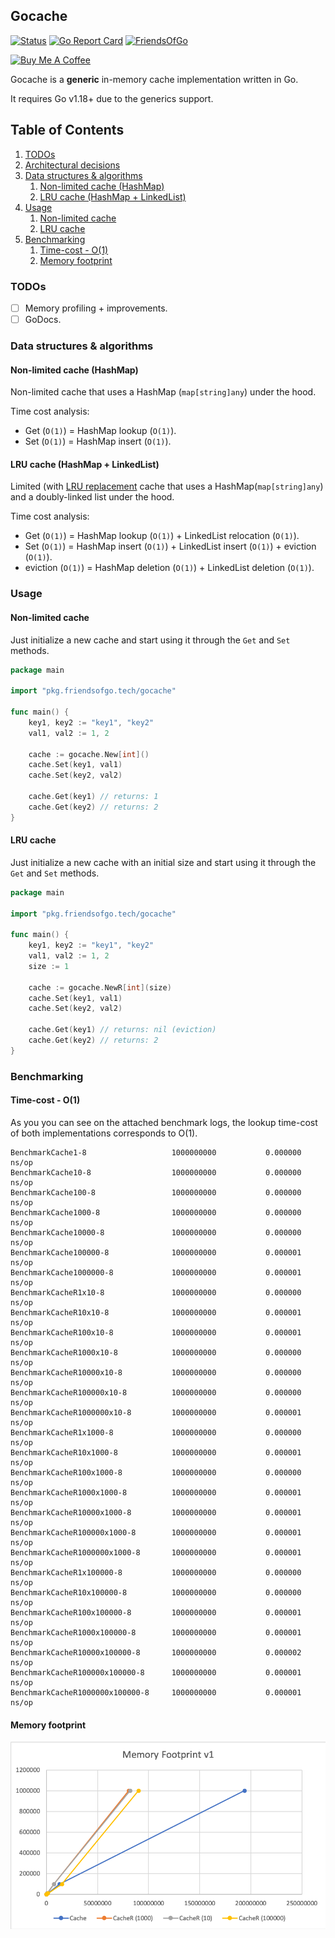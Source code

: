 ## Gocache

[![Status](https://github.com/friendsofgo/gocache/workflows/Build/badge.svg?branch=main&event=push)](https://github.com/friendsofgo/gocache/actions)
[![Go Report Card](https://goreportcard.com/badge/github.com/friendsofgo/gocache)](https://goreportcard.com/report/github.com/friendsofgo/gocache)
[![FriendsOfGo](https://img.shields.io/badge/powered%20by-Friends%20of%20Go-73D7E2.svg)](https://friendsofgo.tech)

<p>
<a href="https://www.buymeacoffee.com/friendsofgo" target="_blank"><img src="https://www.buymeacoffee.com/assets/img/custom_images/orange_img.png" alt="Buy Me A Coffee" style="height: auto !important;width: 100px !important;" ></a>
</p>

Gocache is a **generic** in-memory cache implementation written in Go.

It requires Go v1.18+ due to the generics support.

## Table of Contents

1. [TODOs](#todos)
1. [Architectural decisions](#architectural-decisions)
1. [Data structures & algorithms](#data-structures--algorithms)
    1. [Non-limited cache (HashMap)](#non-limited-cache-hashmap)
    1. [LRU cache (HashMap + LinkedList)](#lru-cache-hashmap--linkedlist)
1. [Usage](#usage)
    1. [Non-limited cache](#non-limited-cache)
    1. [LRU cache](#lru-cache)
1. [Benchmarking](#benchmarking)
    1. [Time-cost - O(1)](#time-cost---o1)
    1. [Memory footprint](#memory-footprint)

### TODOs

- [ ] Memory profiling + improvements.
- [ ] GoDocs.

### Data structures & algorithms

#### Non-limited cache (HashMap)

Non-limited cache that uses a HashMap (`map[string]any`) under the hood.

Time cost analysis:

- Get (`O(1)`) = HashMap lookup (`O(1)`).
- Set (`O(1)`) = HashMap insert (`O(1)`).

#### LRU cache (HashMap + LinkedList)

Limited (with [LRU replacement](https://en.wikipedia.org/wiki/Cache_replacement_policies#Least_recently_used_(LRU))
cache that uses a HashMap(`map[string]any`) and a doubly-linked list under the hood.

Time cost analysis:

- Get (`O(1)`) = HashMap lookup (`O(1)`) + LinkedList relocation (`O(1)`).
- Set (`O(1)`) = HashMap insert (`O(1)`) + LinkedList insert (`O(1)`) + eviction (`O(1)`).
- eviction (`O(1)`) = HashMap deletion (`O(1)`) + LinkedList deletion (`O(1)`).

### Usage

#### Non-limited cache

Just initialize a new cache and start using it through the `Get` and `Set` methods.

```go
package main

import "pkg.friendsofgo.tech/gocache"

func main() {
	key1, key2 := "key1", "key2"
	val1, val2 := 1, 2

	cache := gocache.New[int]()
	cache.Set(key1, val1)
	cache.Set(key2, val2)

	cache.Get(key1) // returns: 1
	cache.Get(key2) // returns: 2
}
```

#### LRU cache

Just initialize a new cache with an initial size and start using it through the `Get` and `Set` methods.

```go
package main

import "pkg.friendsofgo.tech/gocache"

func main() {
	key1, key2 := "key1", "key2"
	val1, val2 := 1, 2
	size := 1

	cache := gocache.NewR[int](size)
	cache.Set(key1, val1)
	cache.Set(key2, val2)

	cache.Get(key1) // returns: nil (eviction)
	cache.Get(key2) // returns: 2
}
```

### Benchmarking

#### Time-cost - O(1)

As you you can see on the attached benchmark logs, the lookup time-cost of both implementations corresponds to O(1).

```
BenchmarkCache1-8                 	1000000000	         0.000000 ns/op
BenchmarkCache10-8                	1000000000	         0.000000 ns/op
BenchmarkCache100-8               	1000000000	         0.000000 ns/op
BenchmarkCache1000-8              	1000000000	         0.000000 ns/op
BenchmarkCache10000-8             	1000000000	         0.000000 ns/op
BenchmarkCache100000-8            	1000000000	         0.000001 ns/op
BenchmarkCache1000000-8           	1000000000	         0.000001 ns/op
BenchmarkCacheR1x10-8             	1000000000	         0.000000 ns/op
BenchmarkCacheR10x10-8            	1000000000	         0.000001 ns/op
BenchmarkCacheR100x10-8           	1000000000	         0.000001 ns/op
BenchmarkCacheR1000x10-8          	1000000000	         0.000000 ns/op
BenchmarkCacheR10000x10-8         	1000000000	         0.000000 ns/op
BenchmarkCacheR100000x10-8        	1000000000	         0.000000 ns/op
BenchmarkCacheR1000000x10-8       	1000000000	         0.000001 ns/op
BenchmarkCacheR1x1000-8           	1000000000	         0.000000 ns/op
BenchmarkCacheR10x1000-8          	1000000000	         0.000001 ns/op
BenchmarkCacheR100x1000-8         	1000000000	         0.000000 ns/op
BenchmarkCacheR1000x1000-8        	1000000000	         0.000001 ns/op
BenchmarkCacheR10000x1000-8       	1000000000	         0.000001 ns/op
BenchmarkCacheR100000x1000-8      	1000000000	         0.000001 ns/op
BenchmarkCacheR1000000x1000-8     	1000000000	         0.000001 ns/op
BenchmarkCacheR1x100000-8         	1000000000	         0.000000 ns/op
BenchmarkCacheR10x100000-8        	1000000000	         0.000000 ns/op
BenchmarkCacheR100x100000-8       	1000000000	         0.000001 ns/op
BenchmarkCacheR1000x100000-8      	1000000000	         0.000001 ns/op
BenchmarkCacheR10000x100000-8     	1000000000	         0.000002 ns/op
BenchmarkCacheR100000x100000-8    	1000000000	         0.000001 ns/op
BenchmarkCacheR1000000x100000-8   	1000000000	         0.000001 ns/op
```

#### Memory footprint

![memory-footprint](images/memory_footprint_v1.png)
